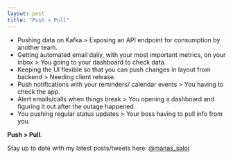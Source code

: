 ```yaml
---
layout: post
title: "Push > Pull"
---
```


- Pushing data on Kafka > Exposing an API endpoint for consumption by another team.
- Getting automated email daily, with your most important metrics, on your inbox > You going to your dashboard to check data.
- Keeping the UI flexible so that you can push changes in layout from backend > Needing client release.
- Push notifications with your reminders/ calendar events > You having to check the app.
- Alert emails/calls when things break > You opening a dashboard and figuring it out after the outage happened.
- You pushing regular status updates > Your boss having to pull info from you.

**Push > Pull**.

Stay up to date with my latest posts/tweets here: [@manas_saloi](http://twitter.com/manas_saloi)
